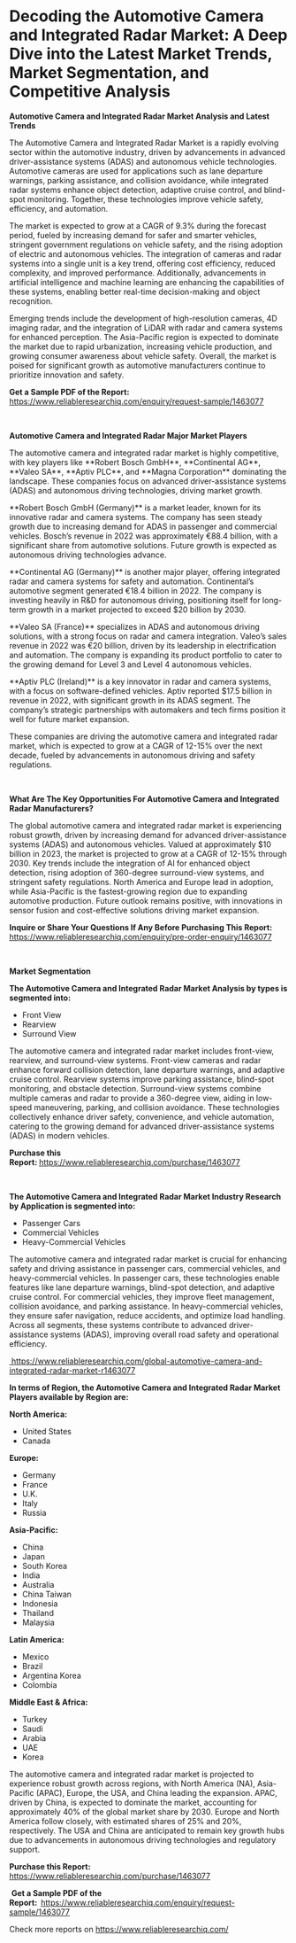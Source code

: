 <p><h1>Decoding the Automotive Camera and Integrated Radar Market: A Deep Dive into the Latest Market Trends, Market Segmentation, and Competitive Analysis</h1></p><p><strong>Automotive Camera and Integrated Radar Market Analysis and Latest Trends</strong></p>
<p><p>The Automotive Camera and Integrated Radar Market is a rapidly evolving sector within the automotive industry, driven by advancements in advanced driver-assistance systems (ADAS) and autonomous vehicle technologies. Automotive cameras are used for applications such as lane departure warnings, parking assistance, and collision avoidance, while integrated radar systems enhance object detection, adaptive cruise control, and blind-spot monitoring. Together, these technologies improve vehicle safety, efficiency, and automation.</p><p>The market is expected to grow at a CAGR of 9.3% during the forecast period, fueled by increasing demand for safer and smarter vehicles, stringent government regulations on vehicle safety, and the rising adoption of electric and autonomous vehicles. The integration of cameras and radar systems into a single unit is a key trend, offering cost efficiency, reduced complexity, and improved performance. Additionally, advancements in artificial intelligence and machine learning are enhancing the capabilities of these systems, enabling better real-time decision-making and object recognition.</p><p>Emerging trends include the development of high-resolution cameras, 4D imaging radar, and the integration of LiDAR with radar and camera systems for enhanced perception. The Asia-Pacific region is expected to dominate the market due to rapid urbanization, increasing vehicle production, and growing consumer awareness about vehicle safety. Overall, the market is poised for significant growth as automotive manufacturers continue to prioritize innovation and safety.</p></p>
<p><strong>Get a Sample PDF of the Report:&nbsp;</strong> <a href="https://www.reliableresearchiq.com/enquiry/request-sample/1463077?utm_campaign=1123&utm_medium=2&utm_source=Github&utm_content=ia&utm_term=23012025&utm_id=automotive-camera-and-integrated-radar">https://www.reliableresearchiq.com/enquiry/request-sample/1463077</a></p>
<p>&nbsp;</p>
<p><strong>Automotive Camera and Integrated Radar Major Market Players</strong></p>
<p><p>The automotive camera and integrated radar market is highly competitive, with key players like **Robert Bosch GmbH**, **Continental AG**, **Valeo SA**, **Aptiv PLC**, and **Magna Corporation** dominating the landscape. These companies focus on advanced driver-assistance systems (ADAS) and autonomous driving technologies, driving market growth.</p><p>**Robert Bosch GmbH (Germany)** is a market leader, known for its innovative radar and camera systems. The company has seen steady growth due to increasing demand for ADAS in passenger and commercial vehicles. Bosch’s revenue in 2022 was approximately €88.4 billion, with a significant share from automotive solutions. Future growth is expected as autonomous driving technologies advance.</p><p>**Continental AG (Germany)** is another major player, offering integrated radar and camera systems for safety and automation. Continental’s automotive segment generated €18.4 billion in 2022. The company is investing heavily in R&D for autonomous driving, positioning itself for long-term growth in a market projected to exceed $20 billion by 2030.</p><p>**Valeo SA (France)** specializes in ADAS and autonomous driving solutions, with a strong focus on radar and camera integration. Valeo’s sales revenue in 2022 was €20 billion, driven by its leadership in electrification and automation. The company is expanding its product portfolio to cater to the growing demand for Level 3 and Level 4 autonomous vehicles.</p><p>**Aptiv PLC (Ireland)** is a key innovator in radar and camera systems, with a focus on software-defined vehicles. Aptiv reported $17.5 billion in revenue in 2022, with significant growth in its ADAS segment. The company’s strategic partnerships with automakers and tech firms position it well for future market expansion.</p><p>These companies are driving the automotive camera and integrated radar market, which is expected to grow at a CAGR of 12-15% over the next decade, fueled by advancements in autonomous driving and safety regulations.</p></p>
<p>&nbsp;</p>
<p><strong>What Are The Key Opportunities For Automotive Camera and Integrated Radar Manufacturers?</strong></p>
<p><p>The global automotive camera and integrated radar market is experiencing robust growth, driven by increasing demand for advanced driver-assistance systems (ADAS) and autonomous vehicles. Valued at approximately $10 billion in 2023, the market is projected to grow at a CAGR of 12-15% through 2030. Key trends include the integration of AI for enhanced object detection, rising adoption of 360-degree surround-view systems, and stringent safety regulations. North America and Europe lead in adoption, while Asia-Pacific is the fastest-growing region due to expanding automotive production. Future outlook remains positive, with innovations in sensor fusion and cost-effective solutions driving market expansion.</p></p>
<p><strong>Inquire or Share Your Questions If Any Before Purchasing This Report:</strong> <a href="https://www.reliableresearchiq.com/enquiry/pre-order-enquiry/1463077?utm_campaign=1123&utm_medium=2&utm_source=Github&utm_content=ia&utm_term=23012025&utm_id=automotive-camera-and-integrated-radar">https://www.reliableresearchiq.com/enquiry/pre-order-enquiry/1463077</a></p>
<p>&nbsp;</p>
<p><strong>Market Segmentation</strong></p>
<p><strong>The Automotive Camera and Integrated Radar Market Analysis by types is segmented into:</strong></p>
<p><ul><li>Front View</li><li>Rearview</li><li>Surround View</li></ul></p>
<p><p>The automotive camera and integrated radar market includes front-view, rearview, and surround-view systems. Front-view cameras and radar enhance forward collision detection, lane departure warnings, and adaptive cruise control. Rearview systems improve parking assistance, blind-spot monitoring, and obstacle detection. Surround-view systems combine multiple cameras and radar to provide a 360-degree view, aiding in low-speed maneuvering, parking, and collision avoidance. These technologies collectively enhance driver safety, convenience, and vehicle automation, catering to the growing demand for advanced driver-assistance systems (ADAS) in modern vehicles.</p></p>
<p><strong>Purchase this Report:&nbsp;</strong><a href="https://www.reliableresearchiq.com/purchase/1463077?utm_campaign=1123&utm_medium=2&utm_source=Github&utm_content=ia&utm_term=23012025&utm_id=automotive-camera-and-integrated-radar">https://www.reliableresearchiq.com/purchase/1463077</a></p>
<p>&nbsp;</p>
<p><strong>The Automotive Camera and Integrated Radar Market Industry Research by Application is segmented into:</strong></p>
<p><ul><li>Passenger Cars</li><li>Commercial Vehicles</li><li>Heavy-Commercial Vehicles</li></ul></p>
<p><p>The automotive camera and integrated radar market is crucial for enhancing safety and driving assistance in passenger cars, commercial vehicles, and heavy-commercial vehicles. In passenger cars, these technologies enable features like lane departure warnings, blind-spot detection, and adaptive cruise control. For commercial vehicles, they improve fleet management, collision avoidance, and parking assistance. In heavy-commercial vehicles, they ensure safer navigation, reduce accidents, and optimize load handling. Across all segments, these systems contribute to advanced driver-assistance systems (ADAS), improving overall road safety and operational efficiency.</p></p>
<p><a href="https://www.reliableresearchiq.com/global-automotive-camera-and-integrated-radar-market-r1463077?utm_campaign=1123&utm_medium=2&utm_source=Github&utm_content=ia&utm_term=23012025&utm_id=automotive-camera-and-integrated-radar">&nbsp;https://www.reliableresearchiq.com/global-automotive-camera-and-integrated-radar-market-r1463077</a></p>
<p><strong>In terms of Region, the Automotive Camera and Integrated Radar Market Players available by Region are:</strong></p>
<p>
    <p> <strong> North America: </strong>
        <ul>
            <li>United States</li>
            <li>Canada</li>
        </ul>
        </p> 
    <p> <strong> Europe: </strong>
        <ul>
            <li>Germany</li>
            <li>France</li>
            <li>U.K.</li>
            <li>Italy</li>
            <li>Russia</li>
        </ul>
        </p> 
    <p> <strong> Asia-Pacific: </strong>
        <ul>
            <li>China</li>
            <li>Japan</li>
            <li>South Korea</li>
            <li>India</li>
            <li>Australia</li>
            <li>China Taiwan</li>
            <li>Indonesia</li>
            <li>Thailand</li>
            <li>Malaysia</li>
        </ul>
        </p> 
    <p> <strong> Latin America: </strong>
        <ul>
            <li>Mexico</li>
            <li>Brazil</li>
            <li>Argentina Korea</li>
            <li>Colombia</li>
        </ul>
        </p> 
    <p> <strong> Middle East & Africa: </strong>
        <ul>
            <li>Turkey</li>
            <li>Saudi</li>
            <li>Arabia</li>
            <li>UAE</li>
            <li>Korea</li>
        </ul>
    </p>
    </p>
<p><p>The automotive camera and integrated radar market is projected to experience robust growth across regions, with North America (NA), Asia-Pacific (APAC), Europe, the USA, and China leading the expansion. APAC, driven by China, is expected to dominate the market, accounting for approximately 40% of the global market share by 2030. Europe and North America follow closely, with estimated shares of 25% and 20%, respectively. The USA and China are anticipated to remain key growth hubs due to advancements in autonomous driving technologies and regulatory support.</p></p>
<p><strong>Purchase this Report: </strong><a href="https://www.reliableresearchiq.com/purchase/1463077?utm_campaign=1123&utm_medium=2&utm_source=Github&utm_content=ia&utm_term=23012025&utm_id=automotive-camera-and-integrated-radar">https://www.reliableresearchiq.com/purchase/1463077</a></p>
<p>&nbsp;<strong>Get a Sample PDF of the Report:&nbsp;&nbsp;</strong><a href="https://www.reliableresearchiq.com/enquiry/request-sample/1463077?utm_campaign=1123&utm_medium=2&utm_source=Github&utm_content=ia&utm_term=23012025&utm_id=automotive-camera-and-integrated-radar">https://www.reliableresearchiq.com/enquiry/request-sample/1463077</a></p>
<p><strong></strong></p>
<p>Check more reports on <a href="https://www.reliableresearchiq.com/?utm_campaign=1123&utm_medium=2&utm_source=Github&utm_content=ia&utm_term=23012025&utm_id=automotive-camera-and-integrated-radar">https://www.reliableresearchiq.com/</a></p>